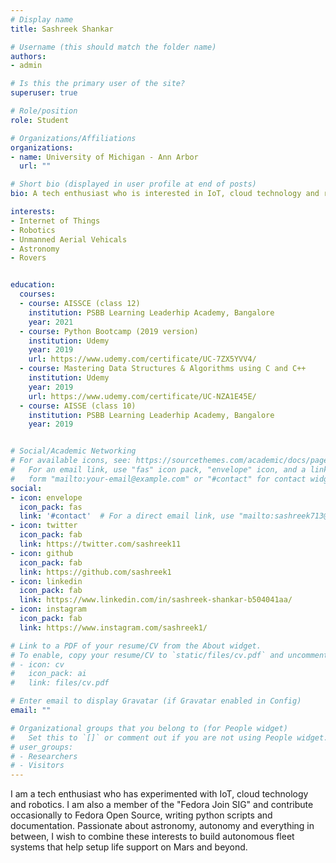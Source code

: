 ```yaml
---
# Display name
title: Sashreek Shankar

# Username (this should match the folder name)
authors:
- admin

# Is this the primary user of the site?
superuser: true

# Role/position
role: Student

# Organizations/Affiliations
organizations:
- name: University of Michigan - Ann Arbor
  url: ""

# Short bio (displayed in user profile at end of posts)
bio: A tech enthusiast who is interested in IoT, cloud technology and robotics.

interests:
- Internet of Things
- Robotics
- Unmanned Aerial Vehicals
- Astronomy
- Rovers


education:
  courses:
  - course: AISSCE (class 12)
    institution: PSBB Learning Leaderhip Academy, Bangalore
    year: 2021
  - course: Python Bootcamp (2019 version)
    institution: Udemy
    year: 2019
    url: https://www.udemy.com/certificate/UC-7ZX5YVV4/
  - course: Mastering Data Structures & Algorithms using C and C++
    institution: Udemy
    year: 2019
    url: https://www.udemy.com/certificate/UC-NZA1E45E/
  - course: AISSE (class 10)
    institution: PSBB Learning Leaderhip Academy, Bangalore
    year: 2019


# Social/Academic Networking
# For available icons, see: https://sourcethemes.com/academic/docs/page-builder/#icons
#   For an email link, use "fas" icon pack, "envelope" icon, and a link in the
#   form "mailto:your-email@example.com" or "#contact" for contact widget.
social:
- icon: envelope
  icon_pack: fas
  link: '#contact'  # For a direct email link, use "mailto:sashreek713@gmail.com".
- icon: twitter
  icon_pack: fab
  link: https://twitter.com/sashreek11
- icon: github
  icon_pack: fab
  link: https://github.com/sashreek1
- icon: linkedin
  icon_pack: fab
  link: https://www.linkedin.com/in/sashreek-shankar-b504041aa/
- icon: instagram
  icon_pack: fab
  link: https://www.instagram.com/sashreek1/

# Link to a PDF of your resume/CV from the About widget.
# To enable, copy your resume/CV to `static/files/cv.pdf` and uncomment the lines below.
# - icon: cv
#   icon_pack: ai
#   link: files/cv.pdf

# Enter email to display Gravatar (if Gravatar enabled in Config)
email: ""

# Organizational groups that you belong to (for People widget)
#   Set this to `[]` or comment out if you are not using People widget.
# user_groups:
# - Researchers
# - Visitors
---
```


I am a tech enthusiast who has experimented with IoT, cloud technology and robotics. I am also a member of the "Fedora Join SIG" and contribute occasionally to Fedora Open Source, writing python scripts and documentation. Passionate about astronomy, autonomy and everything in between, I wish to combine these interests to build autonomous fleet systems that help setup life support on Mars and beyond.

